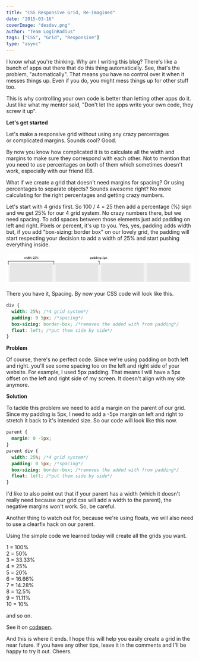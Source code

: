 ```yaml
---
title: "CSS Responsive Grid, Re-imagined"
date: "2015-03-16"
coverImage: "desdev.png"
author: "Team LoginRadius"
tags: ["CSS", "Grid", "Responsive"]
type: "async"
---
```


I know what you're thinking. Why am I writing this blog? There's like a bunch of apps out there that do this thing automatically. See, that's the problem, "automatically". That means you have no control over it when it messes things up. Even if you do, you might mess things up for other stuff too.

This is why controlling your own code is better than letting other apps do it. Just like what my mentor said, "Don't let the apps write your own code, they screw it up".

**Let's get started**

Let's make a responsive grid without using any crazy percentages or complicated margins. Sounds cool? Good.

By now you know how complicated it is to calculate all the width and margins to make sure they correspond with each other. Not to mention that you need to use percentages on both of them which sometimes doesn't work, especially with our friend IE8.

What if we create a grid that doesn't need margins for spacing? Or using percentages to separate objects? Sounds awesome right? No more calculating for the right percentages and getting crazy numbers.

Let's start with 4 grids first. So 100 / 4 = 25 then add a percentage (%) sign and we get 25% for our 4 grid system. No crazy numbers there, but we need spacing. To add spaces between those elements just add padding on left and right. Pixels or percent, it's up to you. Yes, yes, padding adds width but, if you add "box-sizing: border box" on our lovely grid, the padding will start respecting your decision to add a width of 25% and start pushing everything inside.

![grid](grid.png)

There you have it, Spacing. By now your CSS code will look like this.

```css
div {
  width: 25%; /*4 grid system*/
  padding: 0 5px; /*spacing*/
  box-sizing: border-box; /*removes the added with from padding*/
  float: left; /*put them side by side*/
}
```

**Problem**

Of course, there's no perfect code. Since we're using padding on both left and right. you'll see some spacing too on the left and right side of your website. For example, I used 5px padding. That means I will have a 5px offset on the left and right side of my screen. It doesn't align with my site anymore.

**Solution**

To tackle this problem we need to add a margin on the parent of our grid. Since my padding is 5px, I need to add a -5px margin on left and right to stretch it back to it's intended size. So our code will look like this now.

```css
parent {
  margin: 0 -5px;
}
parent div {
  width: 25%; /*4 grid system*/
  padding: 0 5px; /*spacing*/
  box-sizing: border-box; /*removes the added with from padding*/
  float: left; /*put them side by side*/
}
```

I'd like to also point out that if your parent has a width (which it doesn't really need because our grid css will add a width to the parent), the negative margins won't work. So, be careful.

Another thing to watch out for, because we're using floats, we will also need to use a clearfix hack on our parent.

Using the simple code we learned today will create all the grids you want.

1 = 100%  
2 = 50%  
3 = 33.33%  
4 = 25%  
5 = 20%  
6 = 16.66%  
7 = 14.28%  
8 = 12.5%  
9 = 11.11%  
10 = 10%

and so on.

See it on [codepen](https://codepen.io/notdarryltec/pen/emMpQB).

And this is where it ends. I hope this will help you easily create a grid in the near future. If you have any other tips, leave it in the comments and I'll be happy to try it out. Cheers.
